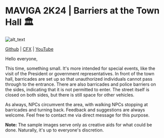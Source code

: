 # MAVIGA 2K24 | Barriers at the Town Hall 🏛️                                           

<img alt="alt_text"  src="https://i.imgur.com/fumwKdS.png" />

[Github](https://github.com/MAVIGA2K24) | [CFX](https://forum.cfx.re/u/maviga2k24) | [YouTube](https://www.youtube.com/channel/UCR3MP8cMhS932P70I48AjsA)

Hello everyone,

This time, something small. It's more intended for special events, like the visit of the President or government representatives. In front of the town hall, barricades are set up so that unauthorized individuals cannot pass through to the entrance. There are also barricades and police barriers on the sides, indicating that it is not permitted to enter. The street itself is closed on both sides, but there is still space for other vehicles.

As always, NPCs circumvent the area, with walking NPCs stopping at barricades and turning back. Feedback and suggestions are always welcome. Feel free to contact me via direct message for this purpose.

**Note:** The sample images serve only as creative aids for what could be done. Naturally, it's up to everyone's discretion.
